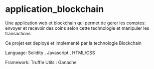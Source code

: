 # application_blockchain

Une application web et blockchain qui permet de gerer les comptes: envoyer et recevoir des coins selon cette technologie et manipuler les transactions 

Ce projet est deployé et implementé par la technologie Blockchain

Language: Solidity , Javascript , HTML/CSS


Framework:  Truffle
Utils : Ganache
